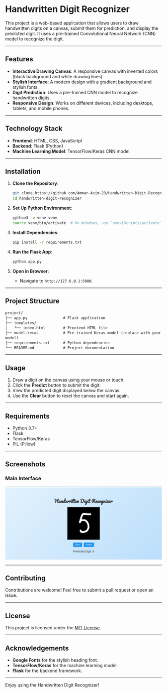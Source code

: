 # Handwritten Digit Recognizer

This project is a web-based application that allows users to draw handwritten digits on a canvas, submit them for prediction, and display the predicted digit. It uses a pre-trained Convolutional Neural Network (CNN) model to recognize the digit.

---

## Features

- **Interactive Drawing Canvas**: A responsive canvas with inverted colors (black background and white drawing lines).
- **Stylish Interface**: A modern design with a gradient background and stylish fonts.
- **Digit Prediction**: Uses a pre-trained CNN model to recognize handwritten digits.
- **Responsive Design**: Works on different devices, including desktops, tablets, and mobile phones.

---

## Technology Stack

- **Frontend**: HTML, CSS, JavaScript
- **Backend**: Flask (Python)
- **Machine Learning Model**: TensorFlow/Keras CNN model

---

## Installation

1. **Clone the Repository**:
   ```bash
   git clone https://github.com/Ammar-Asim-23/Handwritten-Digit-Recognizer.git
   cd handwritten-digit-recognizer
   ```

2. **Set Up Python Environment**:
   ```bash
   python3 -m venv venv
   source venv/bin/activate  # On Windows, use `venv\Scripts\activate`
   ```

3. **Install Dependencies**:
   ```bash
   pip install -r requirements.txt
   ```


4. **Run the Flask App**:
   ```bash
   python app.py
   ```

5. **Open in Browser**:
   - Navigate to `http://127.0.0.1:5000`.

---

## Project Structure

```
project/
├── app.py                # Flask application
├── templates/
│   └── index.html        # Frontend HTML file
├── model.keras           # Pre-trained Keras model (replace with your model)
├── requirements.txt      # Python dependencies
└── README.md             # Project documentation
```

---

## Usage

1. Draw a digit on the canvas using your mouse or touch.
2. Click the **Predict** button to submit the digit.
3. View the predicted digit displayed below the canvas.
4. Use the **Clear** button to reset the canvas and start again.

---

## Requirements

- Python 3.7+
- Flask
- TensorFlow/Keras
- PIL (Pillow)

---

## Screenshots

### Main Interface

![Main Interface](interface.png)

---

## Contributing

Contributions are welcome! Feel free to submit a pull request or open an issue.

---

## License

This project is licensed under the [MIT License](LICENSE).

---

## Acknowledgements

- **Google Fonts** for the stylish heading font.
- **TensorFlow/Keras** for the machine learning model.
- **Flask** for the backend framework.

---

Enjoy using the Handwritten Digit Recognizer!
